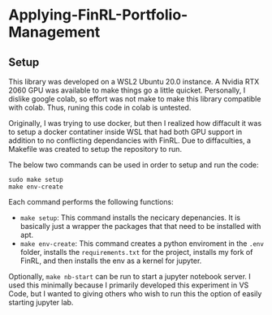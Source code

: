 # Applying-FinRL-Portfolio-Management

## Setup

This library was developed on a WSL2 Ubuntu 20.0 instance. A Nvidia RTX 2060 GPU was available 
to make things go a little quicket. Personally, I dislike google colab, so effort was not make
to make this library compatible with colab. Thus, runing this code in colab is untested.

Originally, I was trying to use docker, but then I realized how diffacult it was to setup a 
docker contatiner inside WSL that had both GPU support in addition to no conflicting dependancies
with FinRL. Due to diffaculties, a Makefile was created to setup the repository to run. 

The below two commands can be used in order to setup and run the code:
```
sudo make setup 
make env-create
```

Each command performs the following functions:
* `make setup`: This command installs the necicary depenancies. It is basically just a wrapper 
                the packages that that need to be installed with apt. 
* `make env-create`: This command creates a python enviroment in the `.env` folder, installs the 
                     `requirements.txt` for the project, installs my fork of FinRL, and then
                     installs the env as a kernel for jupyter.

Optionally, `make nb-start` can be run to start a jupyter notebook server. I used this minimally 
because I primarily developed this experiment in VS Code, but I wanted to giving others who
wish to run this the option of easily starting jupyter lab. 